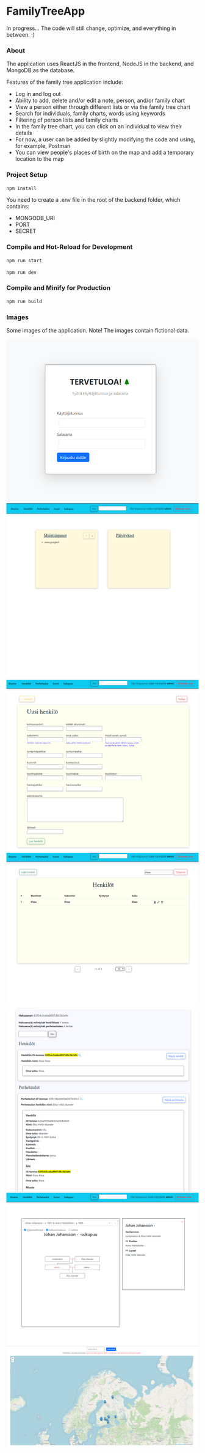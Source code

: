 # FamilyTreeApp

In progress... The code will still change, optimize, and everything in between. :)

### About

The application uses ReactJS in the frontend, NodeJS in the backend, and MongoDB as the database.

Features of the family tree application include:

- Log in and log out
- Ability to add, delete and/or edit a note, person, and/or family chart
- View a person either through different lists or via the family tree chart
- Search for individuals, family charts, words using keywords
- Filtering of person lists and family charts
- In the family tree chart, you can click on an individual to view their details
- For now, a user can be added by slightly modifying the code and using, for example, Postman
- You can view people's places of birth on the map and add a temporary location to the map

### Project Setup

```sh
npm install
```

You need to create a .env file in the root of the backend folder, which contains:

- MONGODB_URI
- PORT
- SECRET

### Compile and Hot-Reload for Development

```sh
npm run start
```

```sh
npm run dev
```

### Compile and Minify for Production

```sh
npm run build
```

### Images

Some images of the application. Note! The images contain fictional data.

![Alt text](frontend/public/Readme/login.png)
![Alt text](frontend/public/Readme/home.png)
![Alt text](frontend/public/Readme/newPerson.png)
![Alt text](frontend/public/Readme/people.png)
![Alt text](frontend/public/Readme/search.png)
![Alt text](frontend/public/Readme/familyTree.png)
![Alt text](frontend/public/Readme/map.png)
